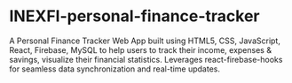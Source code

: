 # INEXFI-personal-finance-tracker
A Personal Finance Tracker Web App built using HTML5, CSS, JavaScript, React, Firebase, MySQL to help users to track their income,  expenses &amp; savings, visualize their financial statistics. Leverages react-firebase-hooks for seamless data synchronization and real-time updates.
